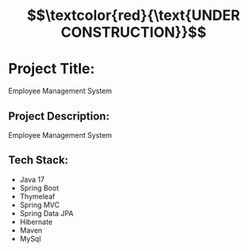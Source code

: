 # $$\textcolor{red}{\text{UNDER CONSTRUCTION}}$$

# Project Title:

Employee Management System

## Project Description:

Employee Management System 

## Tech Stack: 

- Java 17
- Spring Boot
- Thymeleaf
- Spring MVC
- Spring Data JPA
- Hibernate
- Maven 
- MySql
